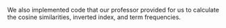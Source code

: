 We also implemented code that our professor provided for us to calculate the cosine similarities, inverted index, and term frequencies.
